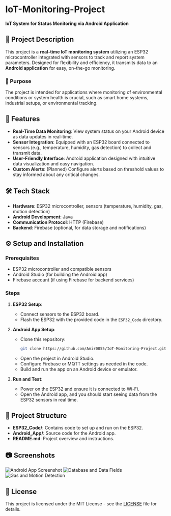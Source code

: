 # IoT-Monitoring-Project  
**IoT System for Status Monitoring via Android Application**

## 📖 Project Description
This project is a **real-time IoT monitoring system** utilizing an ESP32 microcontroller integrated with sensors to track and report system parameters. Designed for flexibility and efficiency, it transmits data to an **Android application** for easy, on-the-go monitoring.

### 🎯 Purpose
The project is intended for applications where monitoring of environmental conditions or system health is crucial, such as smart home systems, industrial setups, or environmental tracking. 

## 🚀 Features
- **Real-Time Data Monitoring**: View system status on your Android device as data updates in real-time.
- **Sensor Integration**: Equipped with an ESP32 board connected to sensors (e.g., temperature, humidity, gas detection) to collect and transmit data.
- **User-Friendly Interface**: Android application designed with intuitive data visualization and easy navigation.
- **Custom Alerts**: (Planned) Configure alerts based on threshold values to stay informed about any critical changes.

## 🛠️ Tech Stack
- **Hardware**: ESP32 microcontroller, sensors (temperature, humidity, gas, motion detection)
- **Android Development**: Java
- **Communication Protocol**: HTTP (Firebase)
- **Backend**: Firebase (optional, for data storage and notifications)

## ⚙️ Setup and Installation

### Prerequisites
- ESP32 microcontroller and compatible sensors
- Android Studio (for building the Android app)
- Firebase account (if using Firebase for backend services)

### Steps
1. **ESP32 Setup**:
   - Connect sensors to the ESP32 board.
   - Flash the ESP32 with the provided code in the `ESP32_Code` directory.
   
2. **Android App Setup**:
   - Clone this repository:  
     ```bash
     git clone https://github.com/Amir0055/IoT-Monitoring-Project.git
     ```
   - Open the project in Android Studio.
   - Configure Firebase or MQTT settings as needed in the code.
   - Build and run the app on an Android device or emulator.

3. **Run and Test**:
   - Power on the ESP32 and ensure it is connected to Wi-Fi.
   - Open the Android app, and you should start seeing data from the ESP32 sensors in real time.

## 📂 Project Structure
- **ESP32_Code/**: Contains code to set up and run on the ESP32.
- **Android_App/**: Source code for the Android app.
- **README.md**: Project overview and instructions.

## 📷 Screenshots
<!-- Add screenshots of your Android app or data visualization screens here -->
![Android App Screenshot](https://github.com/user-attachments/assets/22ece27d-6eb4-49cd-a3e3-5ade46ee06ac)
![Database and Data Fields](https://github.com/user-attachments/assets/8915d8a8-fa0c-4416-aca7-3234b5560bd9)
![Gas and Motion Detection](https://github.com/user-attachments/assets/7e45d181-30bd-4d84-98a8-d15b1318d41b)

## 📝 License
This project is licensed under the MIT License - see the [LICENSE](LICENSE) file for details.
